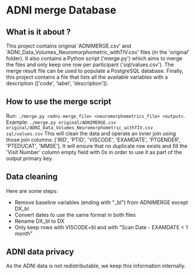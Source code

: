 # ADNI merge Database


## What is it about ?

This project contains original 'ADNIMERGE.csv' and 'ADNI_Data_Volumes_Neuromorphometric_withTIV.csv' files (in the 'original' folder). 
It also contains a Python script ('merge.py') which aims to merge the files and only keep one row per participant ('sql/values.csv'). 
The merge result file can be used to populate a PostgreSQL database. 
Finally, this project contains a file that lists all the available variables with a description (['code', 'label', 'description']).


## How to use the merge script

Run: `./merge.py <adni-merge_file> <neuromorphometrics_file> <output>`. 
Example: `./merge.py original/ADNIMERGE.csv original/ADNI_Data_Volumes_Neuromorphometric_withTIV.csv sql/values.csv` 
This will clean the data and operate an inner join using those join columns: ['RID', 'PTID', 'VISCODE', 'EXAMDATE', 'PTGENDER', 'PTEDUCAT', 'MMSE']. 
It will ensure that no duplicate row exists and fill the 'Visit Number' column empty field with 0s in order to use it as part of the output primary key.


## Data cleaning

Here are some steps:

* Remove baseline variables (ending with "_bl") from ADNIMERGE except DX_bl
* Convert dates to use the same format in both files
* Rename DX_bl to DX
* Only keep rows with VISCODE=bl and with "Scan Date - EXAMDATE < 1 month"


## ADNI data privacy

As the ADNI data is not redistributable, we keep this information internally.

